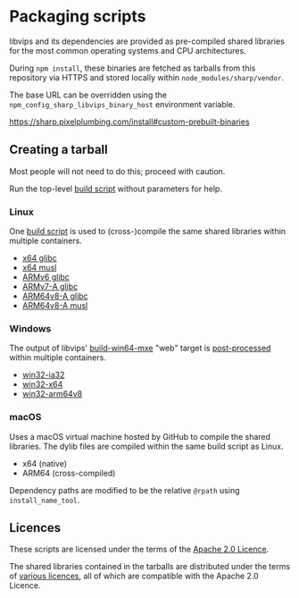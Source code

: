 # Packaging scripts

libvips and its dependencies are provided as pre-compiled shared libraries
for the most common operating systems and CPU architectures.

During `npm install`, these binaries are fetched as tarballs from
this repository via HTTPS and stored locally within `node_modules/sharp/vendor`.

The base URL can be overridden using the
`npm_config_sharp_libvips_binary_host` environment variable.

https://sharp.pixelplumbing.com/install#custom-prebuilt-binaries

## Creating a tarball

Most people will not need to do this; proceed with caution.

Run the top-level [build script](build.sh) without parameters for help.

### Linux

One [build script](build/lin.sh) is used to (cross-)compile
the same shared libraries within multiple containers.

* [x64 glibc](linux-x64/Dockerfile)
* [x64 musl](linuxmusl-x64/Dockerfile)
* [ARMv6 glibc](linux-armv6/Dockerfile)
* [ARMv7-A glibc](linux-armv7/Dockerfile)
* [ARM64v8-A glibc](linux-arm64v8/Dockerfile)
* [ARM64v8-A musl](linuxmusl-arm64v8/Dockerfile)

### Windows

The output of libvips' [build-win64-mxe](https://github.com/libvips/build-win64-mxe)
"web" target is [post-processed](build/win.sh) within multiple containers.

* [win32-ia32](win32-ia32/Dockerfile)
* [win32-x64](win32-x64/Dockerfile)
* [win32-arm64v8](win32-arm64v8/Dockerfile)

### macOS

Uses a macOS virtual machine hosted by GitHub to compile the shared libraries.
The dylib files are compiled within the same build script as Linux.

* x64 (native)
* ARM64 (cross-compiled)

Dependency paths are modified to be the relative `@rpath` using `install_name_tool`.

## Licences

These scripts are licensed under the terms of the [Apache 2.0 Licence](LICENSE).

The shared libraries contained in the tarballs are distributed under
the terms of [various licences](THIRD-PARTY-NOTICES.md), all of which
are compatible with the Apache 2.0 Licence.
